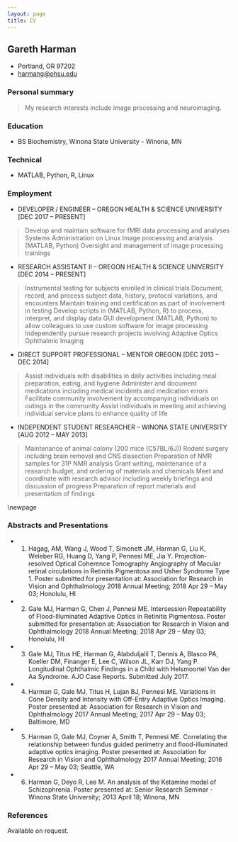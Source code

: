 ```yaml
---
layout: page
title: CV
---
```


## Gareth Harman
- Portland, OR 97202
- harmang@ohsu.edu

### Personal summary

> My research interests include image processing and neuroimaging. 

### Education

- BS Biochemistry, Winona State University - Winona, MN

### Technical

- MATLAB, Python, R, Linux

### Employment

- DEVELOPER / ENGINEER – OREGON HEALTH & SCIENCE UNIVERSITY [DEC 2017 – PRESENT]
> Develop and maintain software for fMRI data processing and analyses
> Systems Administration on Linux
> Image processing and analysis (MATLAB, Python)
>Oversight and management of image processing trainings

- RESEARCH ASSISTANT II – OREGON HEALTH & SCIENCE UNIVERSITY [DEC 2014 – PRESENT]
> Instrumental testing for subjects enrolled in clinical trials
> Document, record, and process subject data, history, protocol variations, and encounters
> Maintain training and certification as part of involvement in testing
> Develop scripts in (MATLAB, Python, R) to process, interpret, and display data
> GUI development (MATLAB, Python) to allow colleagues to use custom software for image processing
> Independently pursue research projects involving Adaptive Optics Ophthalmic Imaging

- DIRECT SUPPORT PROFESSIONAL – MENTOR OREGON [DEC 2013 – DEC 2014]
> Assist individuals with disabilities in daily activities including meal preparation, eating, and hygiene
> Administer and document medications including medical incidents and medication errors
> Facilitate community involvement by accompanying individuals on outings in the community
> Assist individuals in meeting and achieving individual service plans to enhance quality of life

- INDEPENDENT STUDENT RESEARCHER – WINONA STATE UNIVERSITY [AUG 2012 – MAY 2013]
> Maintenance of animal colony (200 mice (C57BL/6J))
> Rodent surgery including brain removal and CNS dissection
> Preparation of NMR samples for 31P NMR analysis
> Grant writing, maintenance of a research budget, and ordering of materials and chemicals
> Meet and coordinate with research advisor including weekly briefings and discussion of progress 
> Preparation of report materials and presentation of findings

\newpage

### Abstracts and Presentations

- 1.	Hagag, AM, Wang J, Wood T, Simonett JM, Harman G, Liu K, Weleber RG, Huang D, Yang P, Pennesi ME, Jia Y. Projection-resolved Optical Coherence Tomography Angiography of Macular retinal circulations in Retinitis Pigmentosa and Usher Syndrome Type 1.  Poster submitted for presentation at: Association for Research in Vision and Ophthalmology 2018 Annual Meeting; 2018 Apr 29 – May 03; Honolulu, HI
- 2.	Gale MJ, Harman G, Chen J, Pennesi ME. Intersession Repeatability of Flood-Illuminated Adaptive Optics in Retinitis Pigmentosa.  Poster submitted for presentation at: Association for Research in Vision and Ophthalmology 2018 Annual Meeting; 2018 Apr 29 – May 03; Honolulu, HI
- 3.	Gale MJ, Titus HE, Harman G, Alabduljalil T, Dennis A, Blasco PA, Koeller DM, Finanger E, Lee C, Wilson JL, Karr DJ, Yang P. Longitudinal Ophthalmic Findings in a Child with Helsmoortel Van der Aa Syndrome. AJO Case Reports. Submitted July 2017. 
- 4.	Harman G, Gale MJ, Titus H, Lujan BJ, Pennesi ME.  Variations in Cone Density and Intensity with Off-Entry Adaptive Optics Imaging.  Poster presented at: Association for Research in Vision and Ophthalmology 2017 Annual Meeting; 2017 Apr 29 – May 03; Baltimore, MD
- 5.	Harman G, Gale MJ, Coyner A, Smith T, Pennesi ME.  Correlating the relationship between fundus guided perimetry and flood-illuminated adaptive optics imaging.  Poster presented at: Association for Research in Vision and Ophthalmology 2017 Annual Meeting; 2016 Apr 29 – May 03; Seattle, WA
- 6.	Harman G, Deyo R, Lee M. An analysis of the Ketamine model of Schizophrenia. Poster presented at: Senior Research Seminar - Winona State University; 2013 April 18; Winona, MN

### References

Available on request.
